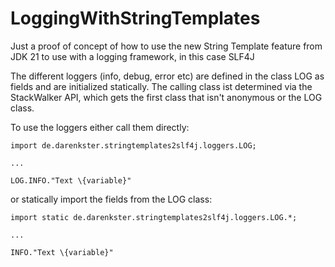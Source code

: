 # LoggingWithStringTemplates

Just a proof of concept of how to use the new String Template feature from JDK 21 to use with a logging framework, in this case SLF4J   

The different loggers (info, debug, error etc) are defined in the class LOG as fields and are initialized statically.
The calling class ist determined via the StackWalker API, which gets the first class that isn't anonymous or the LOG class.

To use the loggers either call them directly:

```
import de.darenkster.stringtemplates2slf4j.loggers.LOG;

...

LOG.INFO."Text \{variable}"
```
or statically import the fields from the LOG class:
```
import static de.darenkster.stringtemplates2slf4j.loggers.LOG.*;

...

INFO."Text \{variable}"
```

